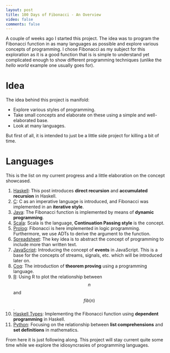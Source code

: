 ```yaml
---
layout: post
title: 100 Days of Fibonacci - An Overview
video: false
comments: false
---
```


A couple of weeks ago I started this project. The idea was to program
the Fibonacci function in as many languages as possible
and explore various concepts of
programming. I chose Fibonacci as my subject for this exploration as
it is a good function that is is simple to understand yet complicated
enough to show different programming techniques (unlike the _hello world_
example one usually goes for).

# Idea
The idea behind this project is manifold:

* Explore various styles of programming.
* Take small concepts and elaborate on these using a simple
  and well-elaborated base.
* Look at many languages.

But first of all, it is intended to just be a little side project
for killing a bit of time.

# Languages
This is the list on my current progress and a little elaboration on
the concept showcased.

1.  [Haskell](/blog/100-days-of-fibonacci-day-0-haskell/):
    This post introduces __direct recursion__ and __accumulated recursion__
    in Haskell.
2.  [C](/blog/100-days-of-fibonacci-day-1-c/):
    C as an imperative language is introduced, and Fibonacci was implemented
    in an __iterative style__.
3.  [Java](/blog/100-days-of-fibonacci-day-2-java/):
    The Fibonacci function is implemented by means of
    __dynamic programming__.
4.  [Scala](/blog/100-days-of-fibonacci-day-3-scala/):
    Scala is the language, __Continuation Passing style__ is the concept.
5.  [Prolog](/blog/100-days-of-fibonacci-day-4-prolog/):
    Fibonacci is here implemented in logic programming. Furthermore, we use
    ADTs to derive the argument to the function.
6.  [Spreadsheet](/blog/100-days-of-fibonacci-day-5-spreadsheet/):
    The key idea is to abstract the concept of programming to include more
    than written text.
7.  [JavaScript](/blog/100-days-of-fibonacci-day-6-javascript/):
    Introducing the concept of __events__ in JavaScript. This is a base for
    the concepts of streams, signals, etc. which will be introduced later on.
8.  [Coq](/blog/100-days-of-fibonacci-day-7-coq/):
    The introduction of __theorem proving__ using a programming language.
9.  [R](/blog/100-days-of-fibonacci-day-8-r/): Using R to plot the
    relationship between $$n$$ and $$fib(n)$$.
10. [Haskell Types](/blog/100-days-of-fibonacci-day-9-haskell-types/):
    Implementing the Fibonacci function using __dependent programming__
    in Haskell.
11. [Python](/blog/100-days-of-fibonacci-day-10-python/):
    Focusing on the relationship between __list comprehensions__ and
    __set definitions__ in mathematics.

From here it is just following along. This project will stay current
quite some time while we explore the idiosyncrasies of programming
languages.

